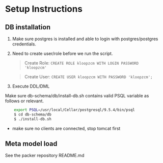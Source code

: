 # Setup Instructions

## DB installation

1. Make sure postgres is installed and able to login with postgres/postgres credentials.
2. Need to create user/role before we run the script.
	> Create Role: `CREATE ROLE kloopzcm WITH LOGIN PASSWORD 'kloopzcm'`

    > Create User: `CREATE USER kloopzcm WITH PASSWORD 'kloopzcm';`
3. Execute DDL/DML

Make sure db-schema/db/install-db.sh contains valid PSQL variable as follows or relevant.
```sh
    export PSQL=/usr/local/Cellar/postgresql/9.5.4/bin/psql
    $ cd db-schema/db
    $ ./install-db.sh
```

* make sure no clients are connected, stop tomcat first


## Meta model load

See the packer repository README.md
